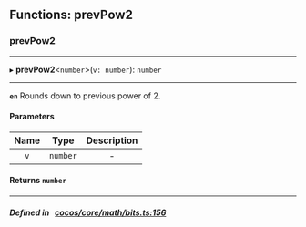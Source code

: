 ## Functions: prevPow2

### prevPow2


___
▸ **prevPow2**<`number`\>(`v: number`): `number`
___


**`en`** Rounds down to previous power of 2.



#### Parameters

| Name | Type | Description |
| :------: | :------: | :------: |
| `v` | `number` | - |

#### Returns `number` 
___


##### Defined in &nbsp;   [cocos/core/math/bits.ts:156](https://github.com/cocos-creator/engine/blob/c7bf6b8a9/cocos/core/math/bits.ts#L156)&nbsp;
